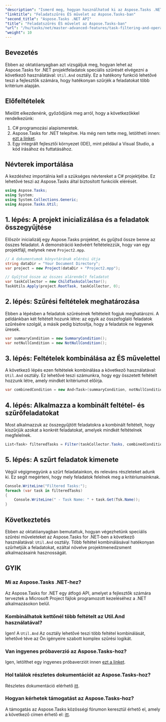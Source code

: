 ```yaml
---
"description": "Ismerd meg, hogyan használhatod ki az Aspose.Tasks .NET osztályát projektfeladatok szűrésére több feltétel alapján. Olyan kritériumok kombinálásával, mint az összefoglaló feladatok és a nem null attribútumok."
"linktitle": "Feladatszűrés ÉS művelet az Aspose.Tasks-ban"
"second_title": "Aspose.Tasks .NET API"
"title": "Feladatszűrés ÉS művelet az Aspose.Tasks-ban"
"url": "/hu/tasks/net/master-advanced-features/task-filtering-and-operation/"
"weight": 10
---
```


## Bevezetés

Ebben az oktatóanyagban azt vizsgáljuk meg, hogyan lehet az Aspose.Tasks for .NET projektfeladatok speciális szűrését elvégezni a következő használatával: `Util.And` osztály. Ez a hatékony funkció lehetővé teszi a fejlesztők számára, hogy hatékonyan szűrjék a feladatokat több kritérium alapján.

## Előfeltételek

Mielőtt elkezdenénk, győződjünk meg arról, hogy a következőkkel rendelkezünk:

1. C# programozási alapismeretek.
2. Aspose.Tasks for .NET telepítve. Ha még nem tette meg, letöltheti innen: [ezt a linket](https://releases.aspose.com/tasks/net/).
3. Egy integrált fejlesztői környezet (IDE), mint például a Visual Studio, a kód írásához és futtatásához.

## Névterek importálása

A kezdéshez importálnia kell a szükséges névtereket a C# projektjébe. Ez lehetővé teszi az Aspose.Tasks által biztosított funkciók elérését.

```csharp
using Aspose.Tasks;
using System;
using System.Collections.Generic;
using Aspose.Tasks.Util;

```

## 1. lépés: A projekt inicializálása és a feladatok összegyűjtése

Először inicializálj egy Aspose.Tasks projektet, és gyűjtsd össze benne az összes feladatot. A demonstráció kedvéért feltételezzük, hogy van egy projektfájl, melynek neve `Project2.mpp`.

```csharp
// A dokumentumok könyvtárának elérési útja
string dataDir = "Your Document Directory";
var project = new Project(dataDir + "Project2.mpp");

// Gyűjtsd össze az összes alárendelt feladatot
var taskCollector = new ChildTasksCollector();
TaskUtils.Apply(project.RootTask, taskCollector, 0);
```

## 2. lépés: Szűrési feltételek meghatározása

Ebben a lépésben a feladatok szűrésének feltételeit fogjuk meghatározni. A példánkban két feltételt hozunk létre: az egyik az összefoglaló feladatok szűrésére szolgál, a másik pedig biztosítja, hogy a feladatok ne legyenek üresek.

```csharp
var summaryCondition = new SummaryCondition();
var notNullCondition = new NotNullCondition();
```

## 3. lépés: Feltételek kombinálása az ÉS művelettel

A következő lépés ezen feltételek kombinálása a következő használatával: `Util.And` osztály. Ez lehetővé teszi számunkra, hogy egy összetett feltételt hozzunk létre, amely mindkét kritériumot előírja.

```csharp
var combinedCondition = new And<Task>(summaryCondition, notNullCondition);
```

## 4. lépés: Alkalmazza a kombinált feltétel- és szűrőfeladatokat

Most alkalmazzuk az összegyűjtött feladatokra a kombinált feltételt, hogy kiszűrjük azokat a konkrét feladatokat, amelyek mindkét feltételnek megfelelnek.

```csharp
List<Task> filteredTasks = Filter(taskCollector.Tasks, combinedCondition);
```

## 5. lépés: A szűrt feladatok kimenete

Végül végigmegyünk a szűrt feladatainkon, és releváns részleteket adunk ki. Ez segít megérteni, hogy mely feladatok felelnek meg a kritériumainknak.

```csharp
Console.WriteLine("Filtered Tasks:");
foreach (var task in filteredTasks)
{
    Console.WriteLine(" - Task Name: " + task.Get(Tsk.Name));
}
```

## Következtetés

Ebben az oktatóanyagban bemutattuk, hogyan végezhetünk speciális szűrési műveleteket az Aspose.Tasks for .NET-ben a következő használatával: `Util.And` osztály. Több feltétel kombinálásával hatékonyan szűrhetjük a feladatokat, ezáltal növelve projektmenedzsment alkalmazásaink hasznosságát.

## GYIK

### Mi az Aspose.Tasks .NET-hez?

Az Aspose.Tasks for .NET egy átfogó API, amelyet a fejlesztők számára terveztek a Microsoft Project fájlok programozott kezeléséhez a .NET alkalmazásokon belül.

### Kombinálhatok kettőnél több feltételt az Util.And használatával?

Igen! A `Util.And` Az osztály lehetővé teszi több feltétel kombinálását, lehetővé téve az Ön igényeire szabott komplex szűrési logikát.

### Van ingyenes próbaverzió az Aspose.Tasks-hoz?

Igen, letölthet egy ingyenes próbaverziót innen [ezt a linket](https://releases.aspose.com/).

### Hol találok részletes dokumentációt az Aspose.Tasks-hoz?

Részletes dokumentáció elérhető [itt](https://reference.aspose.com/tasks/net/).

### Hogyan kérhetek támogatást az Aspose.Tasks-hoz?

A támogatás az Aspose.Tasks közösségi fórumon keresztül érhető el, amely a következő címen érhető el: [itt](https://forum.aspose.com/c/tasks/15).